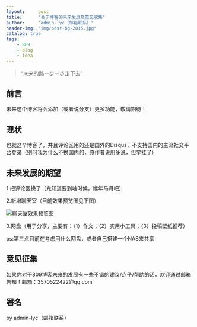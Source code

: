 ```yaml
---
layout:     post
title:      "关于博客的未来发展及意见收集"
author:     "admin-lyc（邮箱联系）"
header-img: "img/post-bg-2015.jpg"
catalog: true
tags:
    - 809
    - blog
    - idea
---
```


> “未来的路一步一步走下去”

## 前言

<p>未来这个博客将会添加（或者说分支）更多功能，敬请期待！</p>

## 现状

<p>也就这个博客了，并且评论区用的还是国外的Disqus，不支持国内的主流社交平台登录（别问我为什么不换国内的，原作者说用多说，但早挂了）</p>

## 未来发展的期望

<p>1.把评论区换了（鬼知道要到啥时候，猴年马月吧）</p>

<p>2.新增聊天室（目前效果预览图见下图）</p>

![聊天室效果预览图](/img/LTSxiaoguoyulan.jpg"聊天室效果预览图")

<p>3.网盘（用于分享，主要有：（1）作文；（2）实用小工具；（3）投稿壁纸推荐）</p>

<p>ps:第三点目前在考虑用什么网盘，或者自己搭建一个NAS来共享</p>

## 意见征集

<p>如果你对于809博客未来的发展有一些不错的建议/点子/帮助的话，欢迎通过邮箱告知！邮箱：3570522422@qq.com</p>

## 署名

<p>by admin-lyc（邮箱联系）</p>

<p id = "build"></p>
